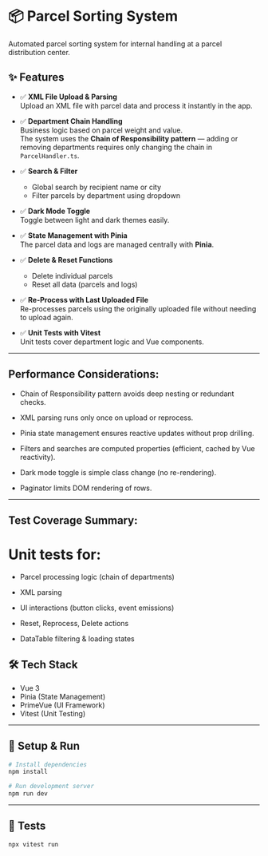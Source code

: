 # 📦 Parcel Sorting System

Automated parcel sorting system for internal handling at a parcel distribution center.

## ✨ Features

- ✅ **XML File Upload & Parsing**  
  Upload an XML file with parcel data and process it instantly in the app.

- ✅ **Department Chain Handling**  
  Business logic based on parcel weight and value.  
  The system uses the **Chain of Responsibility pattern** — adding or removing departments requires only changing the chain in `ParcelHandler.ts`.

- ✅ **Search & Filter**  
  - Global search by recipient name or city  
  - Filter parcels by department using dropdown  

- ✅ **Dark Mode Toggle**  
  Toggle between light and dark themes easily.

- ✅ **State Management with Pinia**  
  The parcel data and logs are managed centrally with **Pinia**.

- ✅ **Delete & Reset Functions**  
  - Delete individual parcels  
  - Reset all data (parcels and logs)  

- ✅ **Re-Process with Last Uploaded File**  
  Re-processes parcels using the originally uploaded file without needing to upload again.

- ✅ **Unit Tests with Vitest**  
  Unit tests cover department logic and Vue components.

---

## Performance Considerations:

- Chain of Responsibility pattern avoids deep nesting or redundant checks.

- XML parsing runs only once on upload or reprocess.

- Pinia state management ensures reactive updates without prop drilling.

- Filters and searches are computed properties (efficient, cached by Vue reactivity).

- Dark mode toggle is simple class change (no re-rendering).

- Paginator limits DOM rendering of rows.

---

## Test Coverage Summary:

# Unit tests for:

- Parcel processing logic (chain of departments)

- XML parsing

- UI interactions (button clicks, event emissions)

- Reset, Reprocess, Delete actions

- DataTable filtering & loading states


## 🛠️ Tech Stack

- Vue 3
- Pinia (State Management)
- PrimeVue (UI Framework)
- Vitest (Unit Testing)

---

## 🚀 Setup & Run

```bash
# Install dependencies
npm install

# Run development server
npm run dev

```

---

## 🚀 Tests

```bash
npx vitest run
```
